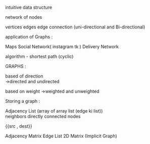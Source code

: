 intuitive data structure

network of nodes 

vertices  edges  edge connection  (uni-directional and Bi-directional)

application of Graphs :

Maps       Social Network( instagram tk )    Delivery Network 

algorithm - shortest path (cyclic)   


GRAPHS :

based of direction  
->directed and undirected

based on weight
->weighted and unweighted

Storing a graph :

Adjacency List (array of array list<edge>  (edge ki list))   
neighbors  directly connected nodes 

{{src , dest}}  




Adjacency Matrix
Edge List
2D Matrix (Implicit Graph)








